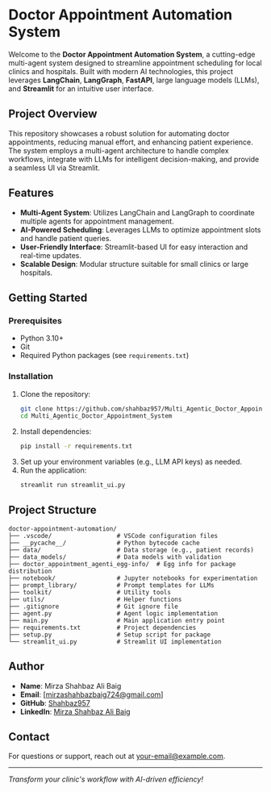# Doctor Appointment Automation System

Welcome to the **Doctor Appointment Automation System**, a cutting-edge multi-agent system designed to streamline appointment scheduling for local clinics and hospitals. Built with modern AI technologies, this project leverages **LangChain**, **LangGraph**, **FastAPI**, large language models (LLMs), and **Streamlit** for an intuitive user interface.

## Project Overview
This repository showcases a robust solution for automating doctor appointments, reducing manual effort, and enhancing patient experience. The system employs a multi-agent architecture to handle complex workflows, integrate with LLMs for intelligent decision-making, and provide a seamless UI via Streamlit.

## Features
- **Multi-Agent System**: Utilizes LangChain and LangGraph to coordinate multiple agents for appointment management.
- **AI-Powered Scheduling**: Leverages LLMs to optimize appointment slots and handle patient queries.
- **User-Friendly Interface**: Streamlit-based UI for easy interaction and real-time updates.
- **Scalable Design**: Modular structure suitable for small clinics or large hospitals.

## Getting Started

### Prerequisites
- Python 3.10+
- Git
- Required Python packages (see `requirements.txt`)

### Installation
1. Clone the repository:
   ```bash
   git clone https://github.com/shahbaz957/Multi_Agentic_Doctor_Appointment_System.git
   cd Multi_Agentic_Doctor_Appointment_System
   ```
2. Install dependencies:
   ```bash
   pip install -r requirements.txt
   ```
3. Set up your environment variables (e.g., LLM API keys) as needed.
4. Run the application:
   ```bash
   streamlit run streamlit_ui.py
   ```

## Project Structure
```
doctor-appointment-automation/
├── .vscode/                  # VSCode configuration files
├── __pycache__/              # Python bytecode cache
├── data/                     # Data storage (e.g., patient records)
├── data_models/              # Data models with validation
├── doctor_appointment_agenti_egg-info/  # Egg info for package distribution
├── notebook/                 # Jupyter notebooks for experimentation
├── prompt_library/           # Prompt templates for LLMs
├── toolkit/                  # Utility tools
├── utils/                    # Helper functions
├── .gitignore                # Git ignore file
├── agent.py                  # Agent logic implementation
├── main.py                   # Main application entry point
├── requirements.txt          # Project dependencies
├── setup.py                  # Setup script for package
└── streamlit_ui.py           # Streamlit UI implementation
```

## Author
- **Name**: Mirza Shahbaz Ali Baig
- **Email**: [mirzashahbazbaig724@gmail.com]
- **GitHub**: [Shahbaz957](https://github.com/shahbaz957)
- **LinkedIn**: [Mirza Shahbaz Ali Baig](https://www.linkedin.com/in/mirza-shahbaz-ali-baig-3391b3248/)

## Contact
For questions or support, reach out at [your-email@example.com](mailto:mirzashahbazbaig724@gmail.com).

---

*Transform your clinic's workflow with AI-driven efficiency!*
